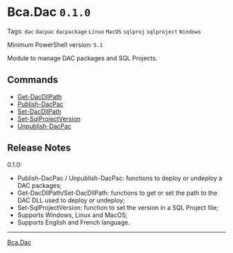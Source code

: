 # Bca.Dac `0.1.0`
Tags: `dac` `dacpac` `dacpackage` `Linux` `MacOS` `sqlproj` `sqlproject` `Windows`

Minimum PowerShell version: `5.1`

Module to manage DAC packages and SQL Projects.

## Commands
- [Get-DacDllPath](commands/Get-DacDllPath.md)
- [Publish-DacPac](commands/Publish-DacPac.md)
- [Set-DacDllPath](commands/Set-DacDllPath.md)
- [Set-SqlProjectVersion](commands/Set-SqlProjectVersion.md)
- [Unpublish-DacPac](commands/Unpublish-DacPac.md)

## Release Notes
0.1.0:
- Publish-DacPac / Unpublish-DacPac: functions to deploy or undeploy a DAC packages;
- Get-DacDllPath/Set-DacDllPath: functions to get or set the path to the DAC DLL used to deploy or undeploy;
- Set-SqlProjectVersion: function to set the version in a SQL Project file;
- Supports Windows, Linux and MacOS;
- Supports English and French language.
---
[Bca.Dac](https://github.com/baptistecabrera/bca-dac)
